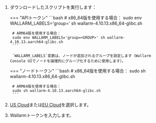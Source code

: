 1. ダウンロードしたスクリプトを実行します：

    === "APIトークン"
        ```bash
        # x86_64版を使用する場合：
        sudo env WALLARM_LABELS='group=<GROUP>' sh wallarm-4.10.13.x86_64-glibc.sh

        # ARM64版を使用する場合：
        sudo env WALLARM_LABELS='group=<GROUP>' sh wallarm-4.10.13.aarch64-glibc.sh
        ```        

        `WALLARM_LABELS`変数は、ノードが追加されるグループを設定します（Wallarm Console UIでノードを論理的にグループ化するために使用します）。

    === "ノードトークン"
        ```bash
        # x86_64版を使用する場合：
        sudo sh wallarm-4.10.13.x86_64-glibc.sh

        # ARM64版を使用する場合：
        sudo sh wallarm-4.10.13.aarch64-glibc.sh
        ```

1. [US Cloud](https://us1.my.wallarm.com/)または[EU Cloud](https://my.wallarm.com/)を選択します。
1. Wallarmトークンを入力します。